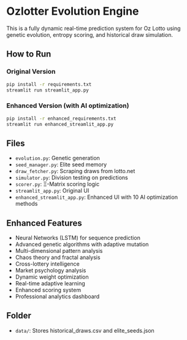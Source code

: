 # Ozlotter Evolution Engine

This is a fully dynamic real-time prediction system for Oz Lotto using genetic evolution, entropy scoring, and historical draw simulation.

## How to Run

### Original Version
```bash
pip install -r requirements.txt
streamlit run streamlit_app.py
```

### Enhanced Version (with AI optimization)
```bash
pip install -r enhanced_requirements.txt
streamlit run enhanced_streamlit_app.py
```

## Files
- `evolution.py`: Genetic generation
- `seed_manager.py`: Elite seed memory
- `draw_fetcher.py`: Scraping draws from lotto.net
- `simulator.py`: Division testing on predictions
- `scorer.py`: Ξ-Matrix scoring logic
- `streamlit_app.py`: Original UI
- `enhanced_streamlit_app.py`: Enhanced UI with 10 AI optimization methods

## Enhanced Features
- Neural Networks (LSTM) for sequence prediction
- Advanced genetic algorithms with adaptive mutation
- Multi-dimensional pattern analysis
- Chaos theory and fractal analysis
- Cross-lottery intelligence
- Market psychology analysis
- Dynamic weight optimization
- Real-time adaptive learning
- Enhanced scoring system
- Professional analytics dashboard

## Folder
- `data/`: Stores historical_draws.csv and elite_seeds.json

